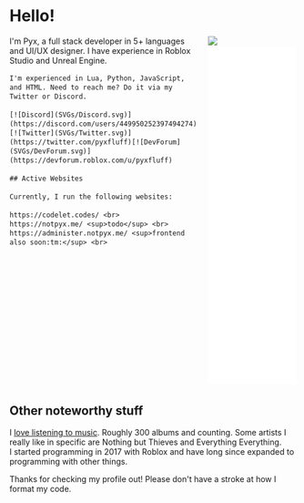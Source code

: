 # Hello!

<div style="display: flex; justify-content: space-between;">

  <div style="flex: 1; padding-right: 20px;">
    I'm Pyx, a full stack developer in 5+ languages and UI/UX designer. I have experience in Roblox Studio and Unreal Engine.

    I'm experienced in Lua, Python, JavaScript, and HTML. Need to reach me? Do it via my Twitter or Discord.

    [![Discord](SVGs/Discord.svg)](https://discord.com/users/449950252397494274)[![Twitter](SVGs/Twitter.svg)](https://twitter.com/pyxfluff)[![DevForum](SVGs/DevForum.svg)](https://devforum.roblox.com/u/pyxfluff)

    ## Active Websites

    Currently, I run the following websites:

    https://codelet.codes/ <br>
    https://notpyx.me/ <sup>todo</sup> <br>
    https://administer.notpyx.me/ <sup>frontend also soon:tm:</sup> <br>
  </div>

  <div style="flex: 1;">
    <img src="https://github.com/pyxfluff/pyxfluff/blob/main/pixelz.png?raw=true" width="100%">
    <img src="https://raw.githubusercontent.com/pyxfluff/pyxfluff/refs/heads/main/github-metrics.svg" width="100%">
  </div>

</div>

## Other noteworthy stuff

I [love listening to music](https://www.last.fm/user/pyxfluff). Roughly 300 albums and counting. Some artists I really like in specific are Nothing but Thieves and Everything Everything.  
I started programming in 2017 with Roblox and have long since expanded to programming with other things.

Thanks for checking my profile out! Please don't have a stroke at how I format my code.
